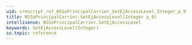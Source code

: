 ```yaml
---
uid: crmscript_ref_NSSoPrincipalCarrier_SetEjAccessLevel_Integer_p_0
title: NSSoPrincipalCarrier.SetEjAccessLevel(Integer p_0)
intellisense: NSSoPrincipalCarrier.SetEjAccessLevel
keywords: SetEjAccessLevel(Integer)
so.topic: reference
---
```





